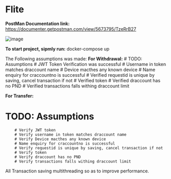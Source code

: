 # Flite

**PostMan Documentation link:**
https://documenter.getpostman.com/view/5673795/TzeRrB27

![image](https://user-images.githubusercontent.com/16105527/121635621-75719480-ca7e-11eb-8040-bf7876ae0483.png)

**To start project, sipmly run:**
docker-compose up

The Following assumptions was made:
**For Withdrawal:**
     # TODO: Assumptions
        # JWT Token Verification was successful 
        # Username in token matches draccount name
        # Device macthes any known device
        # Name enquiry for craccountno is successful
        # Verified requestid is unique by saving, cancel transaction if not
        # Verified token
        # Verified draccount has no PND
        # Verified transactions falls withing draccount limit
        
**For Transfer:**
# TODO: Assumptions
        # Verify JWT token
        # Verify username in token matches draccount name
        # Verify Device macthes any known device
        # Name enquiry for craccountno is successful
        # Verify requestid is unique by saving, cancel transaction if not
        # Verify token
        # Verify draccount has no PND
        # Verify transactions falls withing draccount limit
        
All Transaction saving multithreading so as to improve performance. 
        
